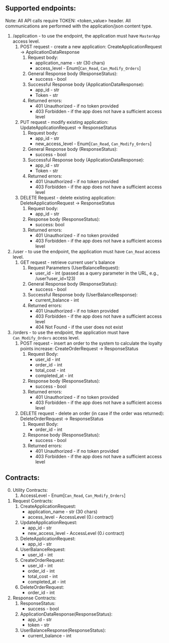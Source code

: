 ## Supported endpoints:
Note: All API calls require TOKEN: <token_value> header. All communications are performed with the application/json content type.
1. /application - to use the endpoint, the application must have `MasterApp` access level.
   1. POST request - create a new application: CreateApplicationRequest -> ApplicationDataResponse
      1. Request body:
         * application_name - str (30 chars)
         * access_level - Enum[`Can_Read`, `Can_Modify_Orders`]
      2. General Response body (ResponseStatus):
         * success - bool
      3. Successful Response body (ApplicationDataResponse):
         * app_id - str
         * Token - str
      4. Returned errors:
         * 401 Unauthorized - if no token provided
         * 403 Forbidden - if the app does not have a sufficient access level
   2. PUT request - modify existing application: UpdateApplicationRequest -> ResponseStatus
      1. Request body:
         * app_id - str
         * new_access_level - Enum[`Can_Read`, `Can_Modify_Orders`]
      2. General Response body (ResponseStatus):
         * success - bool
      3. Successful Response body (ApplicationDataResponse):
         * app_id - str
         * Token - str
      4. Returned errors:
         * 401 Unauthorized - if no token provided
         * 403 Forbidden - if the app does not have a sufficient access level
   3. DELETE Request - delete existing application: DeleteApplicationRequest -> ResponseStatus
      1. Request body:
         * app_id - str
      2. Response body (ResponseStatus):
         * success: bool
      3. Returned errors:
         * 401 Unauthorized - if no token provided
         * 403 Forbidden - if the app does not have a sufficient access level
2. /user - to use the endpoint, the application must have `Can_Read` access level.
   1. GET request - retrieve current user's balance
      1. Request Parameters (UserBalanceRequest):
         * user_id - int (passed as a query parameter in the URL, e.g., /user?user_id=123)
      2. General Response body (ResponseStatus):
         * success - bool
      3. Successful Response body (UserBalanceResponse):
         * current_balance - int
      4. Returned errors:
         * 401 Unauthorized - if no token provided
         * 403 Forbidden - if the app does not have a sufficient access level
         * 404 Not Found - if the user does not exist
3. /orders - to use the endpoint, the application must have `Can_Modify_Orders` access level.
   1. POST request - insert an order to the system to calculate the loyalty points increase: 
   CreateOrderRequest -> ResponseStatus
      1. Request Body:
         * user_id - int
         * order_id - int
         * total_cost - int
         * completed_at - int
      2. Response body (ResponseStatus):
         * success - bool
      3. Returned errors:
         * 401 Unauthorized - if no token provided
         * 403 Forbidden - if the app does not have a sufficient access level
   3. DELETE request - delete an order (in case if the order was returned): DeleteOrderRequest -> ResponseStatus
      1. Request Body:
         * order_id - int
      2. Response body (ResponseStatus):
         * success - bool
      3. Returned errors:
         * 401 Unauthorized - if no token provided
         * 403 Forbidden - if the app does not have a sufficient access level
## Contracts:
0. Utility Contracts:
   1. AccessLevel - Enum[`Can_Read`, `Can_Modify_Orders`]
1. Request Contracts:
   1. CreateApplicationRequest:
      * application_name - str (30 chars)
      * access_level - AccessLevel (0.i contract)
   2. UpdateApplicationRequest:
      * app_id - str
      * new_access_level - AccessLevel (0.i contract)
   3. DeleteApplicationRequest:
      * app_id - str
   4. UserBalanceRequest:
      * user_id - int
   5. CreateOrderRequest:
      * user_id - int
      * order_id - int
      * total_cost - int
      * completed_at - int
   6. DeleteOrderRequest:
      * order_id - int
2. Response Contracts:
   1. ResponseStatus:
      * success - bool
   2. ApplicationDataResponse(ResponseStatus):
      * app_id - str
      * token - str
   3. UserBalanceResponse(ResponseStatus):
      * current_balance - int
